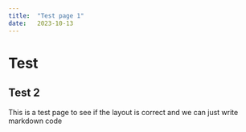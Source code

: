```yaml
---
title:  "Test page 1"
date:   2023-10-13
---
```

# Test 

## Test 2

This is a test page to see if the layout is correct and we can just write markdown code 